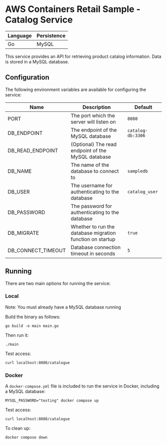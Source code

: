 # AWS Containers Retail Sample - Catalog Service

| Language | Persistence |
|---|---|
| Go | MySQL |

This service provides an API for retrieving product catalog information. Data is stored in a MySQL database.

## Configuration

The following environment variables are available for configuring the service:

| Name | Description | Default |
|---|---|---|
| PORT | The port which the server will listen on | `8080` |
| DB_ENDPOINT | The endpoint of the MySQL database | `catalog-db:3306` |
| DB_READ_ENDPOINT | (Optional) The read endpoint of the MySQL database |  |
| DB_NAME | The name of the database to connect to | `sampledb` |
| DB_USER | The username for authenticating to the database | `catalog_user` |
| DB_PASSWORD | The password for authenticating to the database | |
| DB_MIGRATE | Whether to run the database migration function on startup | `true` |
| DB_CONNECT_TIMEOUT | Database connection timeout in seconds | `5` |

## Running

There are two main options for running the service:

### Local

Note: You must already have a MySQL database running

Build the binary as follows:

```
go build -o main main.go
```

Then run it:

```
./main
```

Test access:

```
curl localhost:8080/catalogue
```

### Docker

A `docker-compose.yml` file is included to run the service in Docker, including a MySQL database:

```
MYSQL_PASSWORD="testing" docker compose up
```

Test access:

```
curl localhost:8080/catalogue
```

To clean up:

```
docker compose down
```
